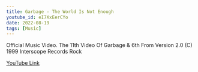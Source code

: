```yaml
---
title: Garbage - The World Is Not Enough
youtube_id: eI7KxEerCYo
date: 2022-08-19
tags: [Music]
---
```

Official Music Video. The 11th Video Of Garbage & 6th From Version 2.0 (C) 1999 Interscope Records Rock

[YouTube Link](https://www.youtube.com/watch?v=eI7KxEerCYo)
